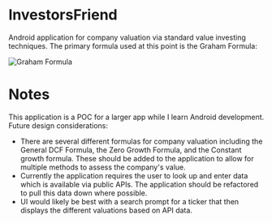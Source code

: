 # InvestorsFriend
Android application for company valuation via standard value investing techniques. The primary formula used at this point is the Graham Formula:

![Graham Formula](https://cdn7.oldschoolvalue.com/blog/wp-content/uploads/graham-formula-update.png)

# Notes
This application is a POC for a larger app while I learn Android development. Future design considerations:
* There are several different formulas for company valuation including the General DCF Formula, the Zero Growth Formula, and the Constant growth formula. These should be added to the application to allow for multiple methods to assess the company's value.
* Currently the application requires the user to look up and enter data which is available via public APIs. The application should be refactored to pull this data down where possible.
* UI would likely be best with a search prompt for a ticker that then displays the different valuations based on API data.

